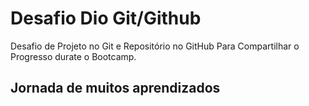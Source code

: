 # Desafio Dio Git/Github
Desafio de Projeto no Git e Repositório no GitHub Para Compartilhar o Progresso durate o Bootcamp.
## Jornada de muitos aprendizados 
